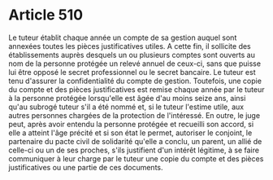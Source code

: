 # Article 510

Le tuteur établit chaque année un compte de sa gestion auquel sont annexées toutes les pièces justificatives utiles.   A cette fin, il sollicite des établissements auprès desquels un ou plusieurs comptes sont ouverts au nom de la personne protégée un relevé annuel de ceux-ci, sans que puisse lui être opposé le secret professionnel ou le secret bancaire.   Le tuteur est tenu d'assurer la confidentialité du compte de gestion. Toutefois, une copie du compte et des pièces justificatives est remise chaque année par le tuteur à la personne protégée lorsqu'elle est âgée d'au moins seize ans, ainsi qu'au subrogé tuteur s'il a été nommé et, si le tuteur l'estime utile, aux autres personnes chargées de la protection de l'intéressé.   En outre, le juge peut, après avoir entendu la personne protégée et recueilli son accord, si elle a atteint l'âge précité et si son état le permet, autoriser le conjoint, le partenaire du pacte civil de solidarité qu'elle a conclu, un parent, un allié de celle-ci ou un de ses proches, s'ils justifient d'un intérêt légitime, à se faire communiquer à leur charge par le tuteur une copie du compte et des pièces justificatives ou une partie de ces documents.